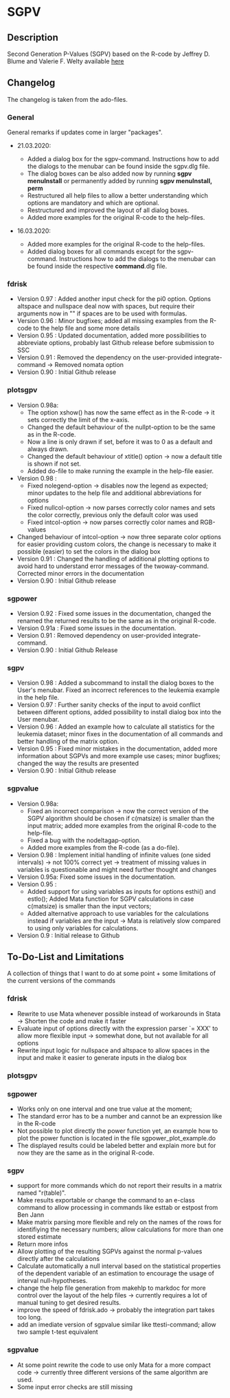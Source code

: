 # SGPV
## Description
Second Generation P-Values (SGPV) based on the R-code by  Jeffrey D. Blume and Valerie F. Welty available [here](https://github.com/weltybiostat/sgpv)

## Changelog
The changelog is taken from the ado-files.

### General
General remarks if updates come in larger "packages".
* 21.03.2020: 
  * Added a dialog box for the sgpv-command. Instructions how to add the dialogs to the menubar can be found inside the sgpv.dlg file. 
  * The dialog boxes can be also added now by running __sgpv menuInstall__ or permanently added by running __sgpv menuInstall, perm__
  * Restructured all help files to allow a better understanding which options are mandatory and which are optional.
  * Restructured and improved the layout of all dialog boxes.
  * Added more examples for the original R-code to the help-files.

* 16.03.2020: 
  * Added more examples for the original R-code to the help-files.
  * Added dialog boxes for all commands except for the sgpv-command. Instructions how to add the dialogs to the menubar can be found inside the respective **command**.dlg file.

### fdrisk
* Version 0.97 : Added another input check for the pi0 option. Options altspace and nullspace deal now with spaces, but require their arguments now in "" if spaces are to be used with formulas.
* Version 0.96 : Minor bugfixes; added all missing examples from the R-code to the help file and some more details
* Version 0.95 : Updated documentation, added more possibilities to abbreviate options, probably last Github release before submission to SSC 
* Version 0.91 : Removed the dependency on the user-provided integrate-command -> Removed nomata option
* Version 0.90 : Initial Github release

### plotsgpv
* Version 0.98a: 
  * The option xshow() has now the same effect as in the R-code -> it sets correctly the limit of the x-axis.
  *	Changed the default behaviour of the nullpt-option to be the same as in the R-code. 
  * Now a line is only drawn if set, before it was to 0 as a default and always drawn.	
  *	Changed the default behaviour of xtitle() option -> now a default title is shown if not set.
  * Added do-file to make running the example in the help-file easier.
* Version 0.98 : 
  * Fixed nolegend-option -> disables now the legend as expected; minor updates to the help file and additional abbreviations for options
  * Fixed nullcol-option -> now parses correctly color names and sets the color correctly, previous only the default color was used
  * Fixed intcol-option -> now parses correctly color names and  RGB-values
* Changed behaviour of intcol-option -> now three separate color options for easier providing custom colors, the change is necessary to make it possible (easier) to set the colors in the dialog box 
* Version 0.91 : Changed the handling of additional plotting options to avoid hard to understand error messages of the twoway-command. Corrected minor errors in the documentation
* Version 0.90 : Initial Github release

### sgpower
* Version 0.92	: Fixed some issues in the documentation, changed the renamed the returned results to be the same as in the original R-code.
* Version 0.91a	: Fixed some issues in the documentation.
* Version 0.91 	: Removed dependency on user-provided integrate-command. 
* Version 0.90 	: Initial Github Release

### sgpv
* Version 0.98 : Added a subcommand to install the dialog boxes to the User's menubar. Fixed an incorrect references to the leukemia example in the help file.
* Version 0.97 : Further sanity checks of the input to avoid conflict between different options, added possibility to install dialog box into the User menubar.
* Version 0.96 : Added an example how to calculate all statistics for the leukemia dataset; minor fixes in the documentation of all commands and better handling of the matrix option.
* Version 0.95 : Fixed minor mistakes in the documentation, added more information about SGPVs and more example use cases; minor bugfixes; changed the way the results are presented
* Version 0.90 : Initial Github release

### sgpvalue
* Version 0.98a: 
	* Fixed an incorrect comparison -> now the correct version of the SGPV algorithm should be chosen if c(matsize) is smaller than the input matrix; added more examples from the original R-code to the help-file.
	* Fixed a bug with the nodeltagap-option.
	* Added more examples from the R-code (as a do-file).
* Version 0.98 : Implement initial handling of infinite values (one sided intervals) -> not 100% correct yet -> treatment of missing values in variables is questionable and might need further thought and changes
* Version 0.95a: Fixed some issues in the documentation.
* Version 0.95 : 
  * Added support for using variables as inputs for options esthi() and estlo(); Added Mata function for SGPV calculations in case c(matsize) is smaller than the input vectors; 
  * Added alternative approach to use variables for the calculations instead if variables are the input -> Mata is relatively slow compared to using only variables for calculations.
* Version 0.9  : Initial release to Github 

## To-Do-List and Limitations
A collection of things that I want to do at some point + some limitations of the current versions of the commands

### fdrisk
*   Rewrite to use Mata whenever possible instead of workarounds in Stata -> Shorten the code and make it faster
* 	Evaluate input of options directly with the expression parser `= XXX' to allow more flexible input -> somewhat done, but not available for all options
* 	Rewrite input logic for nullspace and altspace to allow spaces in the input and make it easier to generate inputs in the dialog box

### plotsgpv


### sgpower
* Works only on one interval and one true value at the moment; 
* The standard error has to be a number and cannot be an expression like in the R-code
* Not possible to plot directly the power function yet, an example how to plot the power function is located in the file sgpower_plot_example.do
* The displayed results could be labeled better and explain more but for now they are the same as in the original R-code.

### sgpv
* support for more commands which do not report their results in a matrix named "r(table)".
* Make results exportable or change the command to an e-class command to allow processing in commands like esttab or estpost from Ben Jann 
* Make matrix parsing more flexible and rely on the names of the rows for identifiying the necessary numbers; allow calculations for more than one stored estimate
* Return more infos
* Allow plotting of the resulting SGPVs against the normal p-values directly after the calculations
* Calculate automatically a null interval based on the statistical properties of the dependent variable of an estimation to encourage the usage of interval null-hypotheses.
* change the help file generation from makehlp to markdoc for more control over the layout of the help files -> currently requires a lot of manual tuning to get desired results.
* improve the speed of fdrisk.ado -> probably the integration part takes too long.
* add an imediate version of sgpvalue similar like ttesti-command; allow two sample t-test equivalent 

### sgpvalue
* At some point rewrite the code to use only Mata for a more compact code -> currently three different versions of the same algorithm are used. 
* Some input error checks are still missing




